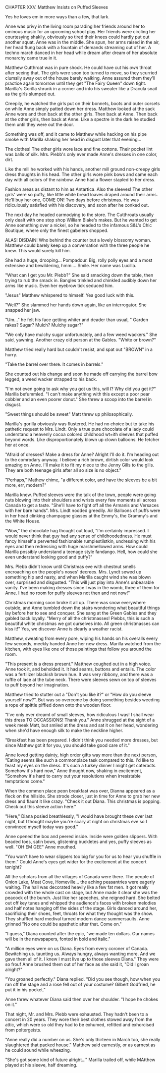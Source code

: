 CHAPTER XXV. Matthew Insists on Puffed Sleeves

Yes he loves em in more ways than a few, that lark.

Anne was privy in the living room parading her friends around her to ominous music for an upcoming school play. Her friends were circling her courtesying shakily, obviously so tired their knees could hardly put out another squat. Anne was in the middle. She spun, her arms raised in the air, her head flung back with a fountain of demands streaming out of her.  A techno march danced in her head while dream after dream of her absolute monarchy came true in it.

Matthew Cutthroat was in pure shock. He could have cut his _own_ throat after seeing that. The girls were soon too turned to move, so they scurried clumsily away out of the house barely walking. Anne assured them they'll practice again tomorrow until they get "The Fairy Queen" down tight. Marilla's Gorilla shrunk in a corner and into his sweater like a Dracula snail as the girls slumped out.

Creepily, he watched the girls put on their bonnets, boots and outer corsets on while Anne simply patted down her dress. Matthew looked at the sack Anne wore and then back at the other girls. Then back at Anne. Then back at the other girls, then back at Anne. Like a spectre in the dark he studied them until they were out the door.

Something was off, and it came to Matthew while hacking on his pipe smoke with Marilla shaking her head in disgust later that evening...

The clothes! The other girls wore lace and fine cottons. Their pocket lint was balls of silk. Mrs. Plebb's only ever made Anne's dresses in one color, dirt.

Like the mill he worked with his hands, another mill ground non-creepy girls dress thoughts in his head. The other girls wore pink bows and came each day with all colors of the rainbow. Anne had a flower stapled to her dress.

Fashion areas as distant to him as Antartica. Also the sleeves! The other girls' were so puffy, like little white bread loaves draped around their arms. He'll buy her one, COME ON! Two days before christmas. He was ridiculously satisfied with his discovery, and soon after he conked out.

The next day he headed carmodying to the store. The Cutthroats usually only dealt with one stop shop William Blake's makes. But he wanted to get Anne something over a nickel, so he headed to the infamous S&L's Chic Boutique, where only the finest gabelers shopped.

ALAS! DISDAIN! Who behind the counter but a lovely blossomy woman. Matthew could barely keep up a conversation with the three people he knew. This would surely kill him.

She had a huge, drooping... Pompadour. Big, rolly polly eyes and a most extensive and bewildering, hmm.... Smile. Her name was Lucilla.

"What can I get you Mr. Plebb?" She said smacking down the table, then trying to rub the smack in. Bangles trinkled and chinkled audibly down her arms like music. Even her eyebrow tick seduced him.

"Jesus" Matthew whispered to himself. Yea good luck with this.

"Well?" She slammed her hands down again, like an interrogator. She snapped her jaw.

"Um..." he felt his face getting whiter and deader than usual, " Garden rakes? Sugar? Mulch? Mulchy sugar?"

"We only have mulchy sugar unfortunately, and a few weed wackers." She said, yawning. Another crazy old person at the Gables. "White or brown?"

Matthew tried really hard but couldn't resist, and spat out "BROWN" in a hurry.

"Take the barrel over there. It comes in barrels."

She counted out his change and soon he made off carrying the barrel bow legged, a weed wacker strapped to his back.

"I'm not even going to ask why you got us this, will I? Why did you get it?" Marilla befummled. "I can't make anything with this except a poor pear cobbler and an even poorer donut." She threw a scoop into the barrel in disgust.

"Sweet things should be sweet" Matt threw up philosophically.

Marilla's gorilla obviously was flustered. He had no choice but to take his pathetic request to Mrs. Lindt. Only a true pure chocolate of a lady could understand a heavenly cocoa colored childhood wt=ith sleeves that puffed beyond words. Like disproportionately blown up clown balloons. He fetcher her at once.

"Afraid of dresses? Make a dress for Anne? Alright I'll do it. I'm heading out to the comrodary anyway. I believe a rich brown, dirtish color would look amazing on Anne. I'll make it to fit my niece to the Jenny Gills to the gills. They are both teenage girls after all so size is no object."

"Perhaps," Mathew chime, "a different color, and have the sleeves be a bit more, err, modern?"

Marilla knew. Puffed sleeves were the talk of the town, people were going nuts blowing into their shoulders and wrists every few moments all across Canada to get a taste. "She'll have to fight off all the Armanis and Versaces with her bare hands". Mrs. Lindt nodded greedily. Air Balloons of puffs were in her head clinking champagne glasses at the Emmy's, the Grammy's and the White House.

"Wow," the chocolate hag thought out loud, "I'm certainly impressed. I would never think that guy had any sense of childhoodedness. He must fancy himself a perverted fashionable rumplestilstkin, undressing with his eyes and then redressing with huge marshmellowed arms. How could Marilla possibly understand a teenage style fandango. Hell, how could she even understand looking good and puffy?"

Mrs. Plebb didn't know until Christmas eve with chestnut smells encroaching on the people's noses' decrees. Mrs. Lyndt sewed up something hip and nasty, and when Marilla caught wind she was blown over, surprised and disgusted. "This will just play into Anne's unbearable vanity. I've been making dresses since I was in the womb, three of them for Anne. I had no room for puffy sleeves not then and not now!"

Christmas morning soon broke it all up. There was snow everywhere outside, and Anne tumbled down the stairs wondering what beautiful things lay before her to see and conquer. She sang at the Green Gables and they gabled back loyally. "Merry of all the christmasses! Plebbs, this is such a beautiful white christmas we got ourselves into. All green christmasses can kiss it!" Yes, we discover Anne is clearly a weather racist.

Matthew, sweating from every pore, wiping his hands on his overalls every few seconds, meekly handed Anne her new dress. Marilla watched from the kitchen, with eyes like one of those paintings that follow you around the room.

"This present is a dress present." Matthew coughed out in a high voice. Anne took it, and beholded it. It had seams, buttons and entails. The color was a fertilizer blackish brown hue. It was very ribbony, and there was a ruffle of lace at the tube neck. There were sleeves sewn on top of sleeves to puff beyond her imagination.

Matthew tried to stutter out a "Don't you like it?" or "How do you sleeve yourself now?". But was so overcome by doing something besides weeding a rope of spittle piffled down onto the wooden floor.

"I've only ever dreamt of small sleeves, how ridiculous I was! I shall wear this dress TO OCCASSIONS! Thank you." Anne shrugged at the sight of a week meek Matt, but smiled at the dress and sat it on her head, wondering when she'd have enough silk to make the neckline higher.

"Breakfast has been prepared. I didn't think you needed more dresses, but since Mathew got it for you, you should take good care of it."

Anne loved getting dainty, high order gifts way more than the next person, "Eating seems like such a commonplace task compared to this. I'd like to feast my eyes on the dress. It's such a turkey dinner I might get cateracts. Somehow it's hard now," Anne thought now, shaking in excitement, "Somehow it's hard to carry out your resolutions when irresistable temptations come."

When the common place peon breakfast was over, Dianna appeared as a fleck on the hillside. She strode closer, just in time for Anne to grab her new dress and flaunt it like crazy. "Check it out Diana. This christmas is popping. Check out this sleeve action here."

"Here," Diana posied breathlessly, "I would have brought these over last night, but I thought maybe you're scary at night on christmas eve so I convinced myself today was good."

Anne opened the box and peered inside. Inside were golden slippers. With beaded toes, satin bows, glistening buckletes and yes, puffy sleeves as well. "OH EM GEE" Anne mouthed.

"You won't have to wear slippers too big for you for us to hear you shuffle in them." Could Anne's eyes get wider for the excitement at the concert tonight?

All the scholars from all the villages of Canada were there. The people of Onion Lake, Meat Cove, Homeville... the aching peasantries were eagerly waiting. The hall was decorated heavily like a few fat men. It got really crowded with the whole cast on stage, but Anne made it clear she was the peacock of the bunch. Just like her speeches, she reigned hard. She belted out off key tunes and whipped the audience's faces with broken melodies and half notes hanging off the sides of the stage. Girls danced around her, sacrificing their shoes, feet, throats for what they thought was the show. They shuffled hard medival turned modern dance summersaults. Anne grinned "No one could be apathetic after that. Come on."

"I guess," Diana counted after the epic, "we made ten dollars. Our names will be in the newspapers, fonted in bold and italic."

"A million eyes were on us Diana. Eyes from every coroner of Canada. Bewitching us. taunting us. Always hungry, always wanting more. And we gave them all of it. I knew I must live up to those sleeves Diana." They were so frouf Anne brushed them out of her face as she said it, "Did I groan alright?"

"You groaned perfectly." Diana replied. "Did you see though, how when you ran off the stage and a rose fell out of your costume? Gilbert Godfried, he put it in his pocket."

Anne threw whatever Diana said then over her shoulder. "I hope he chokes on it."

That night, Mr. and Mrs. Plebb were exhausted. They hadn't been to a concert in 20 years. They wore their best clothes stowed away from the attic, which were so old they had to be exhumed, refitted and exhorcised from poltergeists.

"Anne really did a number on us. She's only thirteen in March too, she really slaughtered that packed house." Matthew said earnestly, or as earnest as he could sound while wheezing.

"She's got some kind of future alright..." Marilla trailed off, while MAtthew played at his sleeve, half dreaming.
